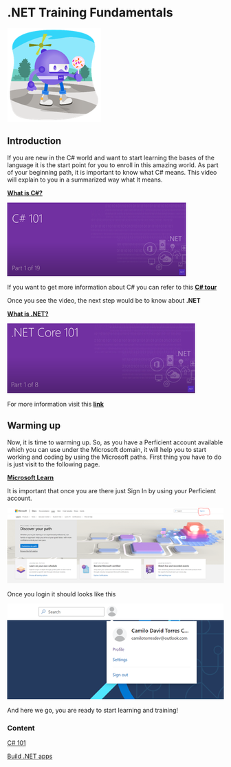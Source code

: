 # .NET Training Fundamentals

![fundamental-bot](images/fundamental-bot.png)

## Introduction

If you are new in the C# world and want to start learning the bases of the language it is the start point for you to enroll in this amazing world.
As part of your beginning path, it is important to know what C# means. This video will explain to you in a summarized way what It means.

[**What is C#?**](https://www.youtube.com/watch?v=BM4CHBmAPh4)

![Untitled](images/c101.png)

If you want to get more information about C# you can refer to this **[C# tour](https://docs.microsoft.com/en-us/dotnet/csharp/tour-of-csharp/)**

Once you see the video, the next step would be to know about **.NET**

[**What is .NET?**](https://www.youtube.com/watch?v=eIHKZfgddLM)

![netcore101](images/netcore101.png)

For more information visit this **[link](https://dotnet.microsoft.com/en-us/learn/dotnet/what-is-dotnet)**

## **Warming up**

Now, it is time to warming up. So, as you have a Perficient account available which you can use under the Microsoft domain, it will help you to start working and coding by using the Microsoft paths.
First thing you have to do is just visit to the following page.

**[Microsoft Learn](https://docs.microsoft.com/en-us/learn/)**

It is important that once you are there just Sign In by using your Perficient account.

![learnpage](images/learnpage.png)

Once you login it should looks like this

![signed](images/signed.png)

And here we go, you are ready to start learning and training!

### Content

[C# 101](csharp101.md)

[Build .NET apps](buildotnetapps.md)